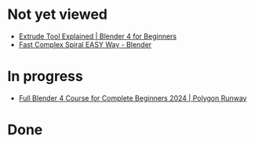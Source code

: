 # Not yet viewed
 - [Extrude Tool Explained | Blender 4 for Beginners](https://www.youtube.com/watch?v=BRCAR-c6DFU
 )
 - [Fast Complex Spiral EASY Way - Blender](https://www.youtube.com/shorts/ac4Zg4CYOoA)

# In progress
- [Full Blender 4 Course for Complete Beginners 2024 | Polygon Runway](https://www.youtube.com/watch?v=r6ZQil-zd5Y)

# Done

